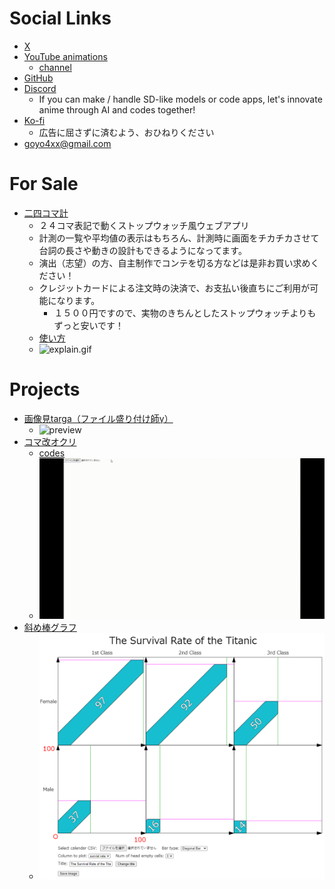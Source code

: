 # Social Links
- [X](https://x.com/5246ra)
- [YouTube animations](https://youtube.com/playlist?list=PLII0QfoK3vzYalCtzCbV60xl879i99wIh&si=ziznE7vQundZf8rb)
  - [channel](https://www.youtube.com/@5246ra)
- [GitHub](https://github.com/GoNishimura)
- [Discord](http://discord.gg/7fKUtTSRD5)
  - If you can make / handle SD-like models or code apps, let's innovate anime through AI and codes together! 
- [Ko-fi](https://ko-fi.com/5246ra)
  - 広告に屈さずに済むよう、おひねりください
- goyo4xx@gmail.com

# For Sale
- [二四コマ計](https://iowa--nishikomakei.us-central1.hosted.app/login)
  - ２４コマ表記で動くストップウォッチ風ウェブアプリ
  - 計測の一覧や平均値の表示はもちろん、計測時に画面をチカチカさせて台詞の長さや動きの設計もできるようになってます。
  - 演出（志望）の方、自主制作でコンテを切る方などは是非お買い求めください！
  - クレジットカードによる注文時の決済で、お支払い後直ちにご利用が可能になります。
    - １５００円ですので、実物のきちんとしたストップウォッチよりもずっと安いです！
  - [使い方](https://youtu.be/vfH7M_lIXwQ)
  - ![explain.gif](/how2use.gif)

# Projects
- [画像見targa（ファイル盛り付け師γ）]([https://gonishimura.github.io/file-moritsukeshi/](https://github.com/GoNishimura/file-moritsukeshi/tree/main))
  - ![preview](https://gyazo.com/dceb17dac88d19bb3b339c4c6bc820a0/raw)
- [コマ改オクリ](https://gonishimura.github.io/komakai-okuri/)
  - [codes](https://github.com/GoNishimura/komakai-okuri) 
  - ![demo.gif](https://github.com/GoNishimura/komakai-okuri/blob/master/images/komakai-demo.gif?raw=true)
- [斜め棒グラフ](https://github.com/GoNishimura/diagonal-bar-plot)
  - ![screenshot of a diagonal bar plot 2](https://github.com/GoNishimura/diagonal-bar-plot/blob/main/images/defaultData2_screenshot.png?raw=true)
